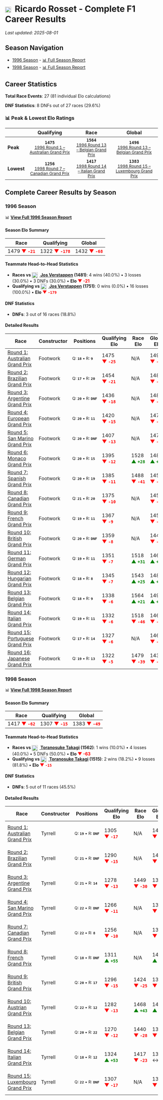 # <img src="https://upload.wikimedia.org/wikipedia/commons/0/05/Flag_of_Brazil.svg" alt="Brazil" width="20" height="auto" style="vertical-align: middle; margin-right: 5px;" onerror="this.outerHTML='🇧🇷'; this.style.marginRight='5px';"/> Ricardo Rosset - Complete F1 Career Results

*Last updated: 2025-08-01*

## Season Navigation

- [1996 Season](#1996-season) - [📊 Full Season Report](../seasons/1996-season-report)
- [1998 Season](#1998-season) - [📊 Full Season Report](../seasons/1998-season-report)

## Career Statistics

**Total Race Events**: 27 (81 individual Elo calculations)

**DNF Statistics**: 8 DNFs out of 27 races (29.6%)

### 📊 Peak & Lowest Elo Ratings

| &nbsp; | Qualifying | Race | Global |
|-------|------------|------|--------|
| **Peak** | <center>**`1475`**<br/><small>[1996 Round 1 – Australian Grand Prix](../seasons/1996-season-report#round-1-australian-grand-prix)</small></center> | <center>**`1564`**<br/><small>[1996 Round 13 – Belgian Grand Prix](../seasons/1996-season-report#round-13-belgian-grand-prix)</small></center> | <center>**`1496`**<br/><small>[1996 Round 13 – Belgian Grand Prix](../seasons/1996-season-report#round-13-belgian-grand-prix)</small></center> |
| **Lowest** | <center>**`1256`**<br/><small>[1998 Round 7 – Canadian Grand Prix](../seasons/1998-season-report#round-7-canadian-grand-prix)</small></center> | <center>**`1417`**<br/><small>[1998 Round 14 – Italian Grand Prix](../seasons/1998-season-report#round-14-italian-grand-prix)</small></center> | <center>**`1383`**<br/><small>[1998 Round 15 – Luxembourg Grand Prix](../seasons/1998-season-report#round-15-luxembourg-grand-prix)</small></center> |


## Complete Career Results by Season

### 1996 Season

📊 **[View Full 1996 Season Report](../seasons/1996-season-report)**

#### Season Elo Summary

| Race | Qualifying | Global |
|------|------------|--------|
| 1479 **<span style="color: red;">▼&nbsp;`-21`</span>** | 1322 **<span style="color: red;">▼&nbsp;`-178`</span>** | 1432 **<span style="color: red;">▼&nbsp;`-68`</span>** |

#### Teammate Head-to-Head Statistics

- **Races vs [<img src="https://upload.wikimedia.org/wikipedia/commons/2/20/Flag_of_the_Netherlands.svg" alt="Netherlands" width="20" height="auto" style="vertical-align: middle; margin-right: 5px;" onerror="this.outerHTML='🇳🇱'; this.style.marginRight='5px';"/> Jos Verstappen](jos-verstappen) (1481)**: 4 wins (40.0%) • 3 losses (30.0%) • 3 DNFs (30.0%) • **Elo <span style="color: red;">▼&nbsp;-21</span>**
- **Qualifying vs [<img src="https://upload.wikimedia.org/wikipedia/commons/2/20/Flag_of_the_Netherlands.svg" alt="Netherlands" width="20" height="auto" style="vertical-align: middle; margin-right: 5px;" onerror="this.outerHTML='🇳🇱'; this.style.marginRight='5px';"/> Jos Verstappen](jos-verstappen) (1751)**: 0 wins (0.0%) • 16 losses (100.0%) • **Elo <span style="color: red;">▼&nbsp;`-179`</span>**

#### DNF Statistics

- **DNFs**: 3 out of 16 races (18.8%)

#### Detailed Results

| Race | Constructor | Positions | Qualifying Elo | Race Elo | Global Elo | Teammate |
|------|-------------|-----------|----------------|----------|------------|----------|
| [Round 1: Australian Grand Prix](../seasons/1996-season-report#round-1-australian-grand-prix) | Footwork | <small>Q:&nbsp;**`18`**&nbsp;•&nbsp;R:&nbsp;**`9`**</small> | 1475 **<span style="color: red;">▼&nbsp;`-25`</span>** | N/A | 1493 **<span style="color: red;">▼&nbsp;`-7`</span>** | [<img src="https://upload.wikimedia.org/wikipedia/commons/2/20/Flag_of_the_Netherlands.svg" alt="Netherlands" width="20" height="auto" style="vertical-align: middle; margin-right: 5px;" onerror="this.outerHTML='🇳🇱'; this.style.marginRight='5px';"/> Jos Verstappen](jos-verstappen)<br/><small>Q:&nbsp;**`12`**&nbsp;•&nbsp;R:&nbsp;**`DNF`**</small> |
| [Round 2: Brazilian Grand Prix](../seasons/1996-season-report#round-2-brazilian-grand-prix) | Footwork | <small>Q:&nbsp;**`17`**&nbsp;•&nbsp;R:&nbsp;**`20`**</small> | 1454 **<span style="color: red;">▼&nbsp;`-21`</span>** | N/A | 1486 **<span style="color: red;">▼&nbsp;`-6`</span>** | [<img src="https://upload.wikimedia.org/wikipedia/commons/2/20/Flag_of_the_Netherlands.svg" alt="Netherlands" width="20" height="auto" style="vertical-align: middle; margin-right: 5px;" onerror="this.outerHTML='🇳🇱'; this.style.marginRight='5px';"/> Jos Verstappen](jos-verstappen)<br/><small>Q:&nbsp;**`13`**&nbsp;•&nbsp;R:&nbsp;**`DNF`**</small> |
| [Round 3: Argentine Grand Prix](../seasons/1996-season-report#round-3-argentine-grand-prix) | Footwork | <small>Q:&nbsp;**`20`**&nbsp;•&nbsp;R:&nbsp;**`DNF`**</small> | 1436 **<span style="color: red;">▼&nbsp;`-18`</span>** | N/A | 1481 **<span style="color: red;">▼&nbsp;`-5`</span>** | [<img src="https://upload.wikimedia.org/wikipedia/commons/2/20/Flag_of_the_Netherlands.svg" alt="Netherlands" width="20" height="auto" style="vertical-align: middle; margin-right: 5px;" onerror="this.outerHTML='🇳🇱'; this.style.marginRight='5px';"/> Jos Verstappen](jos-verstappen)<br/><small>Q:&nbsp;**`7`**&nbsp;•&nbsp;R:&nbsp;**`6`**</small> |
| [Round 4: European Grand Prix](../seasons/1996-season-report#round-4-european-grand-prix) | Footwork | <small>Q:&nbsp;**`20`**&nbsp;•&nbsp;R:&nbsp;**`11`**</small> | 1420 **<span style="color: red;">▼&nbsp;`-15`</span>** | N/A | 1476 **<span style="color: red;">▼&nbsp;`-4`</span>** | [<img src="https://upload.wikimedia.org/wikipedia/commons/2/20/Flag_of_the_Netherlands.svg" alt="Netherlands" width="20" height="auto" style="vertical-align: middle; margin-right: 5px;" onerror="this.outerHTML='🇳🇱'; this.style.marginRight='5px';"/> Jos Verstappen](jos-verstappen)<br/><small>Q:&nbsp;**`13`**&nbsp;•&nbsp;R:&nbsp;**`DNF`**</small> |
| [Round 5: San Marino Grand Prix](../seasons/1996-season-report#round-5-san-marino-grand-prix) | Footwork | <small>Q:&nbsp;**`20`**&nbsp;•&nbsp;R:&nbsp;**`DNF`**</small> | 1407 **<span style="color: red;">▼&nbsp;`-13`</span>** | N/A | 1472 **<span style="color: red;">▼&nbsp;`-4`</span>** | [<img src="https://upload.wikimedia.org/wikipedia/commons/2/20/Flag_of_the_Netherlands.svg" alt="Netherlands" width="20" height="auto" style="vertical-align: middle; margin-right: 5px;" onerror="this.outerHTML='🇳🇱'; this.style.marginRight='5px';"/> Jos Verstappen](jos-verstappen)<br/><small>Q:&nbsp;**`14`**&nbsp;•&nbsp;R:&nbsp;**`DNF`**</small> |
| [Round 6: Monaco Grand Prix](../seasons/1996-season-report#round-6-monaco-grand-prix) | Footwork | <small>Q:&nbsp;**`20`**&nbsp;•&nbsp;R:&nbsp;**`15`**</small> | 1395 **<span style="color: red;">▼&nbsp;`-12`</span>** | 1528 **<span style="color: green;">▲&nbsp;`+28`</span>** | 1488 **<span style="color: green;">▲&nbsp;`+16`</span>** | [<img src="https://upload.wikimedia.org/wikipedia/commons/2/20/Flag_of_the_Netherlands.svg" alt="Netherlands" width="20" height="auto" style="vertical-align: middle; margin-right: 5px;" onerror="this.outerHTML='🇳🇱'; this.style.marginRight='5px';"/> Jos Verstappen](jos-verstappen)<br/><small>Q:&nbsp;**`12`**&nbsp;•&nbsp;R:&nbsp;**`21`**</small> |
| [Round 7: Spanish Grand Prix](../seasons/1996-season-report#round-7-spanish-grand-prix) | Footwork | <small>Q:&nbsp;**`20`**&nbsp;•&nbsp;R:&nbsp;**`19`**</small> | 1385 **<span style="color: red;">▼&nbsp;`-11`</span>** | 1488 **<span style="color: red;">▼&nbsp;`-41`</span>** | 1456 **<span style="color: red;">▼&nbsp;`-32`</span>** | [<img src="https://upload.wikimedia.org/wikipedia/commons/2/20/Flag_of_the_Netherlands.svg" alt="Netherlands" width="20" height="auto" style="vertical-align: middle; margin-right: 5px;" onerror="this.outerHTML='🇳🇱'; this.style.marginRight='5px';"/> Jos Verstappen](jos-verstappen)<br/><small>Q:&nbsp;**`13`**&nbsp;•&nbsp;R:&nbsp;**`7`**</small> |
| [Round 8: Canadian Grand Prix](../seasons/1996-season-report#round-8-canadian-grand-prix) | Footwork | <small>Q:&nbsp;**`21`**&nbsp;•&nbsp;R:&nbsp;**`20`**</small> | 1375 **<span style="color: red;">▼&nbsp;`-10`</span>** | N/A | 1453 **<span style="color: red;">▼&nbsp;`-3`</span>** | [<img src="https://upload.wikimedia.org/wikipedia/commons/2/20/Flag_of_the_Netherlands.svg" alt="Netherlands" width="20" height="auto" style="vertical-align: middle; margin-right: 5px;" onerror="this.outerHTML='🇳🇱'; this.style.marginRight='5px';"/> Jos Verstappen](jos-verstappen)<br/><small>Q:&nbsp;**`13`**&nbsp;•&nbsp;R:&nbsp;**`DNF`**</small> |
| [Round 9: French Grand Prix](../seasons/1996-season-report#round-9-french-grand-prix) | Footwork | <small>Q:&nbsp;**`19`**&nbsp;•&nbsp;R:&nbsp;**`11`**</small> | 1367 **<span style="color: red;">▼&nbsp;`-9`</span>** | N/A | 1451 **<span style="color: red;">▼&nbsp;`-3`</span>** | [<img src="https://upload.wikimedia.org/wikipedia/commons/2/20/Flag_of_the_Netherlands.svg" alt="Netherlands" width="20" height="auto" style="vertical-align: middle; margin-right: 5px;" onerror="this.outerHTML='🇳🇱'; this.style.marginRight='5px';"/> Jos Verstappen](jos-verstappen)<br/><small>Q:&nbsp;**`15`**&nbsp;•&nbsp;R:&nbsp;**`DNF`**</small> |
| [Round 10: British Grand Prix](../seasons/1996-season-report#round-10-british-grand-prix) | Footwork | <small>Q:&nbsp;**`20`**&nbsp;•&nbsp;R:&nbsp;**`DNF`**</small> | 1359 **<span style="color: red;">▼&nbsp;`-8`</span>** | N/A | 1448 **<span style="color: red;">▼&nbsp;`-2`</span>** | [<img src="https://upload.wikimedia.org/wikipedia/commons/2/20/Flag_of_the_Netherlands.svg" alt="Netherlands" width="20" height="auto" style="vertical-align: middle; margin-right: 5px;" onerror="this.outerHTML='🇳🇱'; this.style.marginRight='5px';"/> Jos Verstappen](jos-verstappen)<br/><small>Q:&nbsp;**`15`**&nbsp;•&nbsp;R:&nbsp;**`10`**</small> |
| [Round 11: German Grand Prix](../seasons/1996-season-report#round-11-german-grand-prix) | Footwork | <small>Q:&nbsp;**`19`**&nbsp;•&nbsp;R:&nbsp;**`11`**</small> | 1351 **<span style="color: red;">▼&nbsp;`-7`</span>** | 1518 **<span style="color: green;">▲&nbsp;`+31`</span>** | 1468 **<span style="color: green;">▲&nbsp;`+20`</span>** | [<img src="https://upload.wikimedia.org/wikipedia/commons/2/20/Flag_of_the_Netherlands.svg" alt="Netherlands" width="20" height="auto" style="vertical-align: middle; margin-right: 5px;" onerror="this.outerHTML='🇳🇱'; this.style.marginRight='5px';"/> Jos Verstappen](jos-verstappen)<br/><small>Q:&nbsp;**`17`**&nbsp;•&nbsp;R:&nbsp;**`19`**</small> |
| [Round 12: Hungarian Grand Prix](../seasons/1996-season-report#round-12-hungarian-grand-prix) | Footwork | <small>Q:&nbsp;**`18`**&nbsp;•&nbsp;R:&nbsp;**`8`**</small> | 1345 **<span style="color: red;">▼&nbsp;`-7`</span>** | 1543 **<span style="color: green;">▲&nbsp;`+25`</span>** | 1483 **<span style="color: green;">▲&nbsp;`+15`</span>** | [<img src="https://upload.wikimedia.org/wikipedia/commons/2/20/Flag_of_the_Netherlands.svg" alt="Netherlands" width="20" height="auto" style="vertical-align: middle; margin-right: 5px;" onerror="this.outerHTML='🇳🇱'; this.style.marginRight='5px';"/> Jos Verstappen](jos-verstappen)<br/><small>Q:&nbsp;**`17`**&nbsp;•&nbsp;R:&nbsp;**`17`**</small> |
| [Round 13: Belgian Grand Prix](../seasons/1996-season-report#round-13-belgian-grand-prix) | Footwork | <small>Q:&nbsp;**`18`**&nbsp;•&nbsp;R:&nbsp;**`9`**</small> | 1338 **<span style="color: red;">▼&nbsp;`-6`</span>** | 1564 **<span style="color: green;">▲&nbsp;`+21`</span>** | 1496 **<span style="color: green;">▲&nbsp;`+13`</span>** | [<img src="https://upload.wikimedia.org/wikipedia/commons/2/20/Flag_of_the_Netherlands.svg" alt="Netherlands" width="20" height="auto" style="vertical-align: middle; margin-right: 5px;" onerror="this.outerHTML='🇳🇱'; this.style.marginRight='5px';"/> Jos Verstappen](jos-verstappen)<br/><small>Q:&nbsp;**`16`**&nbsp;•&nbsp;R:&nbsp;**`16`**</small> |
| [Round 14: Italian Grand Prix](../seasons/1996-season-report#round-14-italian-grand-prix) | Footwork | <small>Q:&nbsp;**`19`**&nbsp;•&nbsp;R:&nbsp;**`11`**</small> | 1332 **<span style="color: red;">▼&nbsp;`-6`</span>** | 1518 **<span style="color: red;">▼&nbsp;`-46`</span>** | 1462 **<span style="color: red;">▼&nbsp;`-34`</span>** | [<img src="https://upload.wikimedia.org/wikipedia/commons/2/20/Flag_of_the_Netherlands.svg" alt="Netherlands" width="20" height="auto" style="vertical-align: middle; margin-right: 5px;" onerror="this.outerHTML='🇳🇱'; this.style.marginRight='5px';"/> Jos Verstappen](jos-verstappen)<br/><small>Q:&nbsp;**`15`**&nbsp;•&nbsp;R:&nbsp;**`8`**</small> |
| [Round 15: Portuguese Grand Prix](../seasons/1996-season-report#round-15-portuguese-grand-prix) | Footwork | <small>Q:&nbsp;**`17`**&nbsp;•&nbsp;R:&nbsp;**`14`**</small> | 1327 **<span style="color: red;">▼&nbsp;`-6`</span>** | N/A | 1460 **<span style="color: red;">▼&nbsp;`-2`</span>** | [<img src="https://upload.wikimedia.org/wikipedia/commons/2/20/Flag_of_the_Netherlands.svg" alt="Netherlands" width="20" height="auto" style="vertical-align: middle; margin-right: 5px;" onerror="this.outerHTML='🇳🇱'; this.style.marginRight='5px';"/> Jos Verstappen](jos-verstappen)<br/><small>Q:&nbsp;**`16`**&nbsp;•&nbsp;R:&nbsp;**`DNF`**</small> |
| [Round 16: Japanese Grand Prix](../seasons/1996-season-report#round-16-japanese-grand-prix) | Footwork | <small>Q:&nbsp;**`19`**&nbsp;•&nbsp;R:&nbsp;**`13`**</small> | 1322 **<span style="color: red;">▼&nbsp;`-5`</span>** | 1479 **<span style="color: red;">▼&nbsp;`-39`</span>** | 1432 **<span style="color: red;">▼&nbsp;`-29`</span>** | [<img src="https://upload.wikimedia.org/wikipedia/commons/2/20/Flag_of_the_Netherlands.svg" alt="Netherlands" width="20" height="auto" style="vertical-align: middle; margin-right: 5px;" onerror="this.outerHTML='🇳🇱'; this.style.marginRight='5px';"/> Jos Verstappen](jos-verstappen)<br/><small>Q:&nbsp;**`17`**&nbsp;•&nbsp;R:&nbsp;**`11`**</small> |

### 1998 Season

📊 **[View Full 1998 Season Report](../seasons/1998-season-report)**

#### Season Elo Summary

| Race | Qualifying | Global |
|------|------------|--------|
| 1417 **<span style="color: red;">▼&nbsp;`-62`</span>** | 1307 **<span style="color: red;">▼&nbsp;`-15`</span>** | 1383 **<span style="color: red;">▼&nbsp;`-49`</span>** |

#### Teammate Head-to-Head Statistics

- **Races vs [<img src="https://upload.wikimedia.org/wikipedia/commons/9/9e/Flag_of_Japan.svg" alt="Japan" width="20" height="auto" style="vertical-align: middle; margin-right: 5px;" onerror="this.outerHTML='🇯🇵'; this.style.marginRight='5px';"/> Toranosuke Takagi](toranosuke-takagi) (1562)**: 1 wins (10.0%) • 4 losses (40.0%) • 5 DNFs (50.0%) • **Elo <span style="color: red;">▼&nbsp;-63</span>**
- **Qualifying vs [<img src="https://upload.wikimedia.org/wikipedia/commons/9/9e/Flag_of_Japan.svg" alt="Japan" width="20" height="auto" style="vertical-align: middle; margin-right: 5px;" onerror="this.outerHTML='🇯🇵'; this.style.marginRight='5px';"/> Toranosuke Takagi](toranosuke-takagi) (1515)**: 2 wins (18.2%) • 9 losses (81.8%) • **Elo <span style="color: red;">▼&nbsp;`-15`</span>**

#### DNF Statistics

- **DNFs**: 5 out of 11 races (45.5%)

#### Detailed Results

| Race | Constructor | Positions | Qualifying Elo | Race Elo | Global Elo | Teammate |
|------|-------------|-----------|----------------|----------|------------|----------|
| [Round 1: Australian Grand Prix](../seasons/1998-season-report#round-1-australian-grand-prix) | Tyrrell | <small>Q:&nbsp;**`19`**&nbsp;•&nbsp;R:&nbsp;**`DNF`**</small> | 1305 **<span style="color: red;">▼&nbsp;`-17`</span>** | N/A | 1427 **<span style="color: red;">▼&nbsp;`-5`</span>** | [<img src="https://upload.wikimedia.org/wikipedia/commons/9/9e/Flag_of_Japan.svg" alt="Japan" width="20" height="auto" style="vertical-align: middle; margin-right: 5px;" onerror="this.outerHTML='🇯🇵'; this.style.marginRight='5px';"/> Toranosuke Takagi](toranosuke-takagi)<br/><small>Q:&nbsp;**`13`**&nbsp;•&nbsp;R:&nbsp;**`21`**</small> |
| [Round 2: Brazilian Grand Prix](../seasons/1998-season-report#round-2-brazilian-grand-prix) | Tyrrell | <small>Q:&nbsp;**`21`**&nbsp;•&nbsp;R:&nbsp;**`DNF`**</small> | 1290 **<span style="color: red;">▼&nbsp;`-15`</span>** | N/A | 1422 **<span style="color: red;">▼&nbsp;`-4`</span>** | [<img src="https://upload.wikimedia.org/wikipedia/commons/9/9e/Flag_of_Japan.svg" alt="Japan" width="20" height="auto" style="vertical-align: middle; margin-right: 5px;" onerror="this.outerHTML='🇯🇵'; this.style.marginRight='5px';"/> Toranosuke Takagi](toranosuke-takagi)<br/><small>Q:&nbsp;**`17`**&nbsp;•&nbsp;R:&nbsp;**`DNF`**</small> |
| [Round 3: Argentine Grand Prix](../seasons/1998-season-report#round-3-argentine-grand-prix) | Tyrrell | <small>Q:&nbsp;**`21`**&nbsp;•&nbsp;R:&nbsp;**`14`**</small> | 1278 **<span style="color: red;">▼&nbsp;`-13`</span>** | 1449 **<span style="color: red;">▼&nbsp;`-30`</span>** | 1398 **<span style="color: red;">▼&nbsp;`-25`</span>** | [<img src="https://upload.wikimedia.org/wikipedia/commons/9/9e/Flag_of_Japan.svg" alt="Japan" width="20" height="auto" style="vertical-align: middle; margin-right: 5px;" onerror="this.outerHTML='🇯🇵'; this.style.marginRight='5px';"/> Toranosuke Takagi](toranosuke-takagi)<br/><small>Q:&nbsp;**`13`**&nbsp;•&nbsp;R:&nbsp;**`12`**</small> |
| [Round 4: San Marino Grand Prix](../seasons/1998-season-report#round-4-san-marino-grand-prix) | Tyrrell | <small>Q:&nbsp;**`22`**&nbsp;•&nbsp;R:&nbsp;**`DNF`**</small> | 1266 **<span style="color: red;">▼&nbsp;`-11`</span>** | N/A | 1394 **<span style="color: red;">▼&nbsp;`-3`</span>** | [<img src="https://upload.wikimedia.org/wikipedia/commons/9/9e/Flag_of_Japan.svg" alt="Japan" width="20" height="auto" style="vertical-align: middle; margin-right: 5px;" onerror="this.outerHTML='🇯🇵'; this.style.marginRight='5px';"/> Toranosuke Takagi](toranosuke-takagi)<br/><small>Q:&nbsp;**`15`**&nbsp;•&nbsp;R:&nbsp;**`DNF`**</small> |
| [Round 7: Canadian Grand Prix](../seasons/1998-season-report#round-7-canadian-grand-prix) | Tyrrell | <small>Q:&nbsp;**`22`**&nbsp;•&nbsp;R:&nbsp;**`8`**</small> | 1256 **<span style="color: red;">▼&nbsp;`-10`</span>** | N/A | 1391 **<span style="color: red;">▼&nbsp;`-3`</span>** | [<img src="https://upload.wikimedia.org/wikipedia/commons/9/9e/Flag_of_Japan.svg" alt="Japan" width="20" height="auto" style="vertical-align: middle; margin-right: 5px;" onerror="this.outerHTML='🇯🇵'; this.style.marginRight='5px';"/> Toranosuke Takagi](toranosuke-takagi)<br/><small>Q:&nbsp;**`16`**&nbsp;•&nbsp;R:&nbsp;**`DNF`**</small> |
| [Round 8: French Grand Prix](../seasons/1998-season-report#round-8-french-grand-prix) | Tyrrell | <small>Q:&nbsp;**`18`**&nbsp;•&nbsp;R:&nbsp;**`DNF`**</small> | 1311 **<span style="color: green;">▲&nbsp;`+55`</span>** | N/A | 1408 **<span style="color: green;">▲&nbsp;`+17`</span>** | [<img src="https://upload.wikimedia.org/wikipedia/commons/9/9e/Flag_of_Japan.svg" alt="Japan" width="20" height="auto" style="vertical-align: middle; margin-right: 5px;" onerror="this.outerHTML='🇯🇵'; this.style.marginRight='5px';"/> Toranosuke Takagi](toranosuke-takagi)<br/><small>Q:&nbsp;**`20`**&nbsp;•&nbsp;R:&nbsp;**`DNF`**</small> |
| [Round 9: British Grand Prix](../seasons/1998-season-report#round-9-british-grand-prix) | Tyrrell | <small>Q:&nbsp;**`20`**&nbsp;•&nbsp;R:&nbsp;**`17`**</small> | 1296 **<span style="color: red;">▼&nbsp;`-15`</span>** | 1424 **<span style="color: red;">▼&nbsp;`-25`</span>** | 1386 **<span style="color: red;">▼&nbsp;`-22`</span>** | [<img src="https://upload.wikimedia.org/wikipedia/commons/9/9e/Flag_of_Japan.svg" alt="Japan" width="20" height="auto" style="vertical-align: middle; margin-right: 5px;" onerror="this.outerHTML='🇯🇵'; this.style.marginRight='5px';"/> Toranosuke Takagi](toranosuke-takagi)<br/><small>Q:&nbsp;**`17`**&nbsp;•&nbsp;R:&nbsp;**`9`**</small> |
| [Round 10: Austrian Grand Prix](../seasons/1998-season-report#round-10-austrian-grand-prix) | Tyrrell | <small>Q:&nbsp;**`22`**&nbsp;•&nbsp;R:&nbsp;**`12`**</small> | 1282 **<span style="color: red;">▼&nbsp;`-13`</span>** | 1468 **<span style="color: green;">▲&nbsp;`+43`</span>** | 1412 **<span style="color: green;">▲&nbsp;`+26`</span>** | [<img src="https://upload.wikimedia.org/wikipedia/commons/9/9e/Flag_of_Japan.svg" alt="Japan" width="20" height="auto" style="vertical-align: middle; margin-right: 5px;" onerror="this.outerHTML='🇯🇵'; this.style.marginRight='5px';"/> Toranosuke Takagi](toranosuke-takagi)<br/><small>Q:&nbsp;**`20`**&nbsp;•&nbsp;R:&nbsp;**`22`**</small> |
| [Round 13: Belgian Grand Prix](../seasons/1998-season-report#round-13-belgian-grand-prix) | Tyrrell | <small>Q:&nbsp;**`20`**&nbsp;•&nbsp;R:&nbsp;**`22`**</small> | 1270 **<span style="color: red;">▼&nbsp;`-12`</span>** | 1440 **<span style="color: red;">▼&nbsp;`-28`</span>** | 1389 **<span style="color: red;">▼&nbsp;`-23`</span>** | [<img src="https://upload.wikimedia.org/wikipedia/commons/9/9e/Flag_of_Japan.svg" alt="Japan" width="20" height="auto" style="vertical-align: middle; margin-right: 5px;" onerror="this.outerHTML='🇯🇵'; this.style.marginRight='5px';"/> Toranosuke Takagi](toranosuke-takagi)<br/><small>Q:&nbsp;**`19`**&nbsp;•&nbsp;R:&nbsp;**`14`**</small> |
| [Round 14: Italian Grand Prix](../seasons/1998-season-report#round-14-italian-grand-prix) | Tyrrell | <small>Q:&nbsp;**`18`**&nbsp;•&nbsp;R:&nbsp;**`12`**</small> | 1324 **<span style="color: green;">▲&nbsp;`+53`</span>** | 1417 **<span style="color: red;">▼&nbsp;`-23`</span>** | 1389 ↔ 0 | [<img src="https://upload.wikimedia.org/wikipedia/commons/9/9e/Flag_of_Japan.svg" alt="Japan" width="20" height="auto" style="vertical-align: middle; margin-right: 5px;" onerror="this.outerHTML='🇯🇵'; this.style.marginRight='5px';"/> Toranosuke Takagi](toranosuke-takagi)<br/><small>Q:&nbsp;**`19`**&nbsp;•&nbsp;R:&nbsp;**`9`**</small> |
| [Round 15: Luxembourg Grand Prix](../seasons/1998-season-report#round-15-luxembourg-grand-prix) | Tyrrell | <small>Q:&nbsp;**`22`**&nbsp;•&nbsp;R:&nbsp;**`DNF`**</small> | 1307 **<span style="color: red;">▼&nbsp;`-17`</span>** | N/A | 1383 **<span style="color: red;">▼&nbsp;`-5`</span>** | [<img src="https://upload.wikimedia.org/wikipedia/commons/9/9e/Flag_of_Japan.svg" alt="Japan" width="20" height="auto" style="vertical-align: middle; margin-right: 5px;" onerror="this.outerHTML='🇯🇵'; this.style.marginRight='5px';"/> Toranosuke Takagi](toranosuke-takagi)<br/><small>Q:&nbsp;**`19`**&nbsp;•&nbsp;R:&nbsp;**`16`**</small> |

